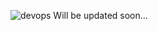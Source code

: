 ![devops](https://user-images.githubusercontent.com/58173938/204434782-a609f46b-898f-4ec3-b2fc-bffcc5ea1bbe.png)
Will be updated soon...
